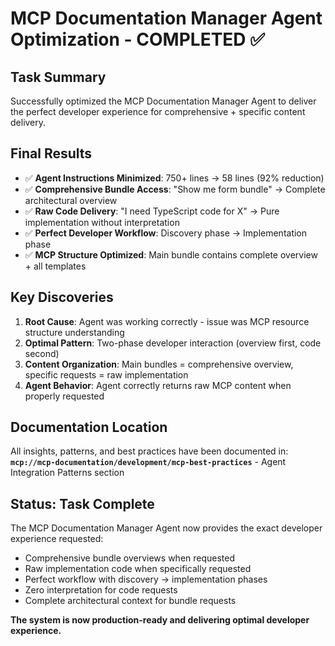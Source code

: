 # MCP Documentation Manager Agent Optimization - COMPLETED ✅

## Task Summary
Successfully optimized the MCP Documentation Manager Agent to deliver the perfect developer experience for comprehensive + specific content delivery.

## Final Results
- ✅ **Agent Instructions Minimized**: 750+ lines → 58 lines (92% reduction)
- ✅ **Comprehensive Bundle Access**: "Show me form bundle" → Complete architectural overview
- ✅ **Raw Code Delivery**: "I need TypeScript code for X" → Pure implementation without interpretation
- ✅ **Perfect Developer Workflow**: Discovery phase → Implementation phase
- ✅ **MCP Structure Optimized**: Main bundle contains complete overview + all templates

## Key Discoveries
1. **Root Cause**: Agent was working correctly - issue was MCP resource structure understanding
2. **Optimal Pattern**: Two-phase developer interaction (overview first, code second)  
3. **Content Organization**: Main bundles = comprehensive overview, specific requests = raw implementation
4. **Agent Behavior**: Agent correctly returns raw MCP content when properly requested

## Documentation Location
All insights, patterns, and best practices have been documented in:
**`mcp://mcp-documentation/development/mcp-best-practices`** - Agent Integration Patterns section

## Status: Task Complete
The MCP Documentation Manager Agent now provides the exact developer experience requested:
- Comprehensive bundle overviews when requested
- Raw implementation code when specifically requested  
- Perfect workflow with discovery → implementation phases
- Zero interpretation for code requests
- Complete architectural context for bundle requests

**The system is now production-ready and delivering optimal developer experience.**